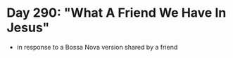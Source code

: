 # Day 290: "What A Friend We Have In Jesus"

- in response to a Bossa Nova version shared by a friend
